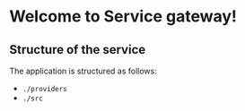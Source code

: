 # Welcome to Service gateway!

## Structure of the service

The application is structured as follows:

- `./providers`
- `./src`

